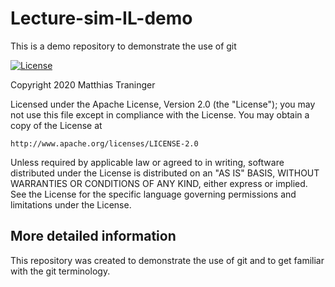 # Lecture-sim-IL-demo
This is a demo repository to demonstrate the use of git

[![License](https://img.shields.io/badge/License-Apache%202.0-blue.svg)](https://opensource.org/licenses/Apache-2.0)

Copyright 2020 Matthias Traninger

Licensed under the Apache License, Version 2.0 (the "License");
you may not use this file except in compliance with the License.
You may obtain a copy of the License at

    http://www.apache.org/licenses/LICENSE-2.0

Unless required by applicable law or agreed to in writing, software
distributed under the License is distributed on an "AS IS" BASIS,
WITHOUT WARRANTIES OR CONDITIONS OF ANY KIND, either express or implied.
See the License for the specific language governing permissions and
limitations under the License.

## More detailed information
This repository was created to demonstrate the use of git and to get familiar with the git terminology.
